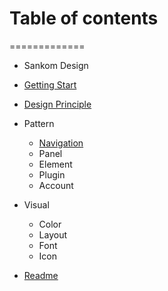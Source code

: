 # Table of contents
=============

- Sankom Design

- [Getting Start](getting-start.md)
- [Design Principle](design-principle.md)

- Pattern
  - [Navigation](navigation.md)
  - Panel
  - Element
  - Plugin
  - Account

- Visual

  - Color
  - Layout
  - Font
  - Icon

- [Readme](../README.md)